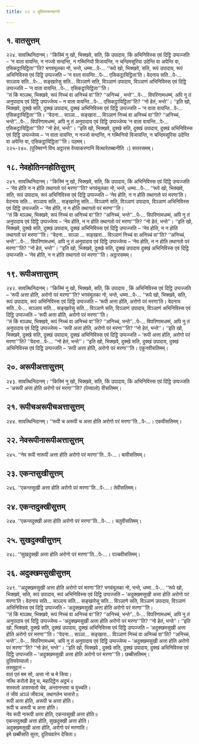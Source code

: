 ```yaml
---
title: ०२ २ दुतियगमनवग्गो

---
```



## १. वातसुत्तम्

२२४. सावत्थिनिदानम्। ‘‘किस्मिं नु खो, भिक्खवे, सति, किं उपादाय, किं अभिनिविस्स एवं दिट्ठि उप्पज्जति – ‘न वाता वायन्ति, न नज्जो सन्दन्ति, न गब्भिनियो विजायन्ति, न चन्दिमसूरिया उदेन्ति वा अपेन्ति वा, एसिकट्ठायिट्ठिता’’’ति? भगवंमूलका नो, भन्ते, धम्मा…पे॰… ‘‘रूपे खो, भिक्खवे, सति, रूपं उपादाय, रूपं अभिनिविस्स एवं दिट्ठि उप्पज्जति – ‘न वाता वायन्ति…पे॰… एसिकट्ठायिट्ठिता’ति। वेदनाय सति…पे॰… सञ्ञाय सति…पे॰… सङ्खारेसु सति… विञ्ञाणे सति, विञ्ञाणं उपादाय, विञ्ञाणं अभिनिविस्स एवं दिट्ठि उप्पज्जति – ‘न वाता वायन्ति…पे॰… एसिकट्ठायिट्ठिता’’’ति।  
‘‘तं किं मञ्ञथ, भिक्खवे, रूपं निच्चं वा अनिच्चं वा’’ति? ‘‘अनिच्चं , भन्ते’’…पे॰… विपरिणामधम्मं, अपि नु तं अनुपादाय एवं दिट्ठि उप्पज्जेय्य – न वाता वायन्ति…पे॰… एसिकट्ठायिट्ठिता’’ति? ‘‘नो हेतं, भन्ते’’। ‘‘इति खो, भिक्खवे, दुक्खे सति, दुक्खं उपादाय, दुक्खं अभिनिविस्स एवं दिट्ठि उप्पज्जति – ‘न वाता वायन्ति…पे॰… एसिकट्ठायिट्ठिता’’’ति। ‘‘वेदना… सञ्ञा… सङ्खारा… विञ्ञाणं निच्चं वा अनिच्चं वा’’ति? ‘‘अनिच्चं, भन्ते’’…पे॰… विपरिणामधम्मं, अपि नु तं अनुपादाय एवं दिट्ठि उप्पज्जेय्य ‘न वाता वायन्ति…पे॰… एसिकट्ठायिट्ठिता’’’ति? ‘‘नो हेतं, भन्ते’’। ‘‘इति खो, भिक्खवे, दुक्खे सति, दुक्खं उपादाय, दुक्खं अभिनिविस्स एवं दिट्ठि उप्पज्जेय्य – ‘न वाता वायन्ति, न नज्जो सन्दन्ति, न गब्भिनियो विजायन्ति, न चन्दिमसूरिया उदेन्ति वा अपेन्ति वा, एसिकट्ठायिट्ठिता’’’ति। पठमम्।  
२२५-२४०. (पुरिमवग्गे विय अट्ठारस वेय्याकरणानि वित्थारेतब्बानीति ।) सत्तरसमम्।  


## १८. नेवहोतिननहोतिसुत्तम्

२४१. सावत्थिनिदानम्। ‘‘किस्मिं नु खो, भिक्खवे, सति, किं उपादाय, किं अभिनिविस्स एवं दिट्ठि उप्पज्जति – ‘नेव होति न न होति तथागतो परं मरणा’’’ति? भगवंमूलका नो, भन्ते, धम्मा…पे॰… ‘‘रूपे खो, भिक्खवे, सति, रूपं उपादाय, रूपं अभिनिविस्स एवं दिट्ठि उप्पज्जति – ‘नेव होति, न न होति तथागतो परं मरणा’ति। वेदनाय सति… सञ्ञाय सति… सङ्खारेसु सति… विञ्ञाणे सति, विञ्ञाणं उपादाय, विञ्ञाणं अभिनिविस्स एवं दिट्ठि उप्पज्जति – ‘नेव होति, न न होति तथागतो परं मरणा’’’ति।  
‘‘तं किं मञ्ञथ, भिक्खवे, रूपं निच्चं वा अनिच्चं वा’’ति? ‘‘अनिच्चं, भन्ते’’…पे॰… विपरिणामधम्मं, अपि नु तं अनुपादाय एवं दिट्ठि उप्पज्जेय्य – ‘नेव होति, न न होति तथागतो परं मरणा’’’ति? ‘‘नो हेतं, भन्ते’’। ‘‘इति खो, भिक्खवे, दुक्खे सति, दुक्खं उपादाय, दुक्खं अभिनिविस्स एवं दिट्ठि उप्पज्जति – ‘नेव होति, न न होति तथागतो परं मरणा’’’ति। ‘‘वेदना… सञ्ञा … सङ्खारा… विञ्ञाणं निच्चं वा अनिच्चं वा’’ति? ‘‘अनिच्चं, भन्ते’’…पे॰… विपरिणामधम्मं, अपि नु तं अनुपादाय एवं दिट्ठि उप्पज्जेय्य – ‘नेव होति, न न होति तथागतो परं मरणा’’’ति? ‘‘नो हेतं, भन्ते’’। ‘‘इति खो, भिक्खवे, दुक्खे सति, दुक्खं उपादाय दुक्खं अभिनिविस्स एवं दिट्ठि उप्पज्जति – ‘नेव होति, न न होति तथागतो परं मरणा’’’ति। अट्ठारसमम्।  


## १९. रूपीअत्तासुत्तम्

२४२. सावत्थिनिदानम्। ‘‘किस्मिं नु खो, भिक्खवे, सति, किं उपादाय , किं अभिनिविस्स एवं दिट्ठि उप्पज्जति – ‘रूपी अत्ता होति, अरोगो परं मरणा’’’ति? भगवंमूलका नो, भन्ते, धम्मा…पे॰… ‘‘रूपे खो, भिक्खवे, सति, रूपं उपादाय, रूपं अभिनिविस्स एवं दिट्ठि उप्पज्जति – ‘रूपी अत्ता होति, अरोगो परं मरणा’ति। वेदनाय सति…पे॰… सञ्ञाय सति… सङ्खारेसु सति… विञ्ञाणे सति, विञ्ञाणं उपादाय, विञ्ञाणं अभिनिविस्स एवं दिट्ठि उप्पज्जति – ‘रूपी अत्ता होति, अरोगो परं मरणा’’’ति।  
‘‘तं किं मञ्ञथ, भिक्खवे, रूपं निच्चं वा अनिच्चं वा’’ति? ‘‘अनिच्चं, भन्ते’’…पे॰… विपरिणामधम्मं, अपि नु तं अनुपादाय एवं दिट्ठि उप्पज्जेय्य – ‘रूपी अत्ता होति, अरोगो परं मरणा’’’ति? ‘‘नो हेतं, भन्ते’’। ‘‘इति खो, भिक्खवे, दुक्खे सति, दुक्खं उपादाय, दुक्खं अभिनिविस्स एवं दिट्ठि उप्पज्जति – ‘रूपी अत्ता होति, अरोगो परं मरणा’’’ति? ‘‘वेदना…पे॰… ‘‘नो हेतं, भन्ते’’। ‘‘इति खो, भिक्खवे, दुक्खे सति, दुक्खं उपादाय, दुक्खं अभिनिविस्स एवं दिट्ठि उप्पज्जति – ‘रूपी अत्ता होति, अरोगो परं मरणा’’’ति। एकूनवीसतिमम्।  


## २०. अरूपीअत्तासुत्तम्

२४३. सावत्थिनिदानम्। ‘‘किस्मिं नु खो, भिक्खवे, सति, किं उपादाय, किं अभिनिविस्स एवं दिट्ठि उप्पज्जति – ‘अरूपी अत्ता होति अरोगो परं मरणा’’’ति? (पेय्यालो) वीसतिमम्।  


## २१. रूपीचअरूपीचअत्तासुत्तम्

२४४. सावत्थिनिदानम्। ‘‘रूपी च अरूपी च अत्ता होति अरोगो परं मरणा’’ति…पे॰…। एकवीसतिमम्।  


## २२. नेवरूपीनारूपीअत्तासुत्तम्

२४५. ‘‘नेव रूपी नारूपी अत्ता होति अरोगो परं मरणा’’ति…पे॰…। बावीसतिमम्।  


## २३. एकन्तसुखीसुत्तम्

२४६. ‘‘एकन्तसुखी अत्ता होति अरोगो परं मरणा’’ति…पे॰…। तेवीसतिमम्।  


## २४. एकन्तदुक्खीसुत्तम्

२४७. ‘‘एकन्तदुक्खी अत्ता होति अरोगो परं मरणा’’ति…पे॰…। चतुवीसतिमम्।  


## २५. सुखदुक्खीसुत्तम्

२४८. ‘‘सुखदुक्खी अत्ता होति अरोगो परं मरणा’’ति…पे॰…। पञ्चवीसतिमम्।  


## २६. अदुक्खमसुखीसुत्तम्

२४९. ‘‘अदुक्खमसुखी अत्ता होति अरोगो परं मरणा’’ति? भगवंमूलका नो, भन्ते, धम्मा…पे॰… ‘‘रूपे खो, भिक्खवे, सति, रूपं उपादाय, रूपं अभिनिविस्स एवं दिट्ठि उप्पज्जति – ‘अदुक्खमसुखी अत्ता होति अरोगो परं मरणा’ति। वेदनाय सति… सञ्ञाय सति… सङ्खारेसु सति… विञ्ञाणे सति, विञ्ञाणं उपादाय, विञ्ञाणं अभिनिविस्स एवं दिट्ठि उप्पज्जति – ‘अदुक्खमसुखी अत्ता होति अरोगो परं मरणा’’’ति।  
‘‘तं किं मञ्ञथ, भिक्खवे, रूपं निच्चं वा अनिच्चं वा’’ति? ‘‘अनिच्चं, भन्ते’’…पे॰… विपरिणामधम्मं, अपि नु तं अनुपादाय एवं दिट्ठि उप्पज्जेय्य – ‘अदुक्खमसुखी अत्ता होति अरोगो परं मरणा’’’ति? ‘‘नो हेतं, भन्ते’’। ‘‘इति खो, भिक्खवे, दुक्खे सति, दुक्खं उपादाय, दुक्खं अभिनिविस्स एवं दिट्ठि उप्पज्जति – ‘अदुक्खमसुखी अत्ता होति अरोगो परं मरणा’’’ति। ‘‘वेदना… सञ्ञा… सङ्खारा… विञ्ञाणं निच्चं वा अनिच्चं वा’’ति? ‘‘अनिच्चं, भन्ते’’…पे॰… विपरिणामधम्मं, अपि नु तं अनुपादाय एवं दिट्ठि उप्पज्जेय्य – ‘अदुक्खमसुखी अत्ता होति अरोगो परं मरणा’’’ति? ‘‘नो हेतं, भन्ते’’। ‘‘इति खो, भिक्खवे , दुक्खे सति, दुक्खं उपादाय, दुक्खं अभिनिविस्स एवं दिट्ठि उप्पज्जति – ‘अदुक्खमसुखी अत्ता होति अरोगो परं मरणा’’’ति। छब्बीसतिमम्।  
दुतियपेय्यालो।  
तस्सुद्दानं –  
वातं एतं मम सो, अत्ता नो च मे सिया।  
नत्थि करोतो हेतु च, महादिट्ठेन अट्ठमं॥  
सस्सतो असस्सतो चेव, अन्तानन्तवा च वुच्चति।  
तं जीवं अञ्ञं जीवञ्च, तथागतेन चत्तारो॥  
रूपी अत्ता होति, अरूपी च अत्ता होति।  
रूपी च अरूपी च अत्ता होति।  
नेव रूपी नारूपी अत्ता होति, एकन्तसुखी अत्ता होति॥  
एकन्तदुक्खी अत्ता होति, सुखदुक्खी अत्ता होति।  
अदुक्खमसुखी अत्ता होति, अरोगो परं मरणाति।  
इमे छब्बीसति सुत्ता, दुतियवारेन देसिता॥  